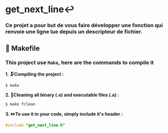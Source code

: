 # get_next_line↩️
### Ce projet a pour but de vous faire développer une fonction qui renvoie une ligne lue depuis un descripteur de fichier.

## 🔩 Makefile

### This project use `Make`, here are the commands to compile it

**1. 🗜️Compiling the project :**

```shell
$ make
```

**2. 🧹Cleaning all binary (.o) and executable files (.a) :**

```shell
$ make fclean
```

**3. ✏️To use it in your code, simply include it's header :**

```C
#include "get_next_line.h"
```
